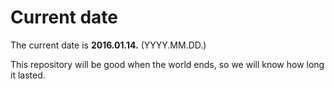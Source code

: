# Current date

The current date is **2016.01.14.** (YYYY.MM.DD.)

This repository will be good when the world ends, so we will know how long it lasted.